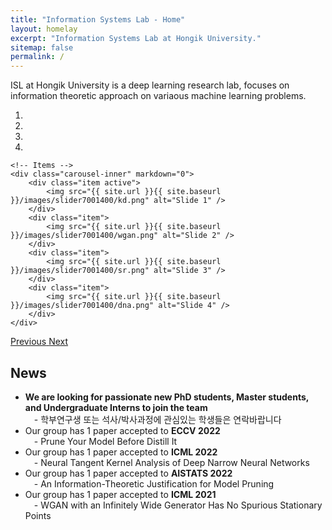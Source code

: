 ```yaml
---
title: "Information Systems Lab - Home"
layout: homelay
excerpt: "Information Systems Lab at Hongik University."
sitemap: false
permalink: /
---
```



ISL at Hongik University is a deep learning research lab, 
focuses on information theoretic approach on variaous machine learning problems.

<div markdown="0" id="carousel" class="carousel slide" data-ride="carousel" data-interval="4000" data-pause="hover" >
    <!-- Menu -->
    <ol class="carousel-indicators">
        <li data-target="#carousel" data-slide-to="0" class="active"></li>
        <li data-target="#carousel" data-slide-to="1"></li>
        <li data-target="#carousel" data-slide-to="2"></li>
        <li data-target="#carousel" data-slide-to="3"></li>
    </ol>

    <!-- Items -->
    <div class="carousel-inner" markdown="0">
        <div class="item active">
            <img src="{{ site.url }}{{ site.baseurl }}/images/slider7001400/kd.png" alt="Slide 1" />
        </div>
        <div class="item">
            <img src="{{ site.url }}{{ site.baseurl }}/images/slider7001400/wgan.png" alt="Slide 2" />
        </div>
        <div class="item">
            <img src="{{ site.url }}{{ site.baseurl }}/images/slider7001400/sr.png" alt="Slide 3" />
        </div>
        <div class="item">
            <img src="{{ site.url }}{{ site.baseurl }}/images/slider7001400/dna.png" alt="Slide 4" />
        </div>
    </div>
  <a class="left carousel-control" href="#carousel" role="button" data-slide="prev">
    <span class="glyphicon glyphicon-chevron-left" aria-hidden="true"></span>
    <span class="sr-only">Previous</span>
  </a>
  <a class="right carousel-control" href="#carousel" role="button" data-slide="next">
    <span class="glyphicon glyphicon-chevron-right" aria-hidden="true"></span>
    <span class="sr-only">Next</span>
  </a>
</div>



## News
<ul>
<li> <b>We are  looking for passionate new PhD students, Master students, and Undergraduate Interns to join the team </b><br />
&emsp;- 학부연구생 또는 석사/박사과정에 관심있는 학생들은 연락바랍니다</li>
<li> Our group has 1 paper accepted to <b>ECCV 2022</b><br />
&emsp;- Prune Your Model Before Distill It</li>
<li> Our group has 1 paper accepted to <b>ICML 2022</b><br />
&emsp;- Neural Tangent Kernel Analysis of Deep Narrow Neural Networks</li>
<li> Our group has 1 paper accepted to <b>AISTATS 2022</b><br />
&emsp;- An Information-Theoretic Justification for Model Pruning</li>
<li> Our group has 1 paper accepted to <b>ICML 2021</b><br />
&emsp;- WGAN with an Infinitely Wide Generator Has No Spurious Stationary Points</li>
</ul>

